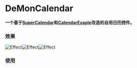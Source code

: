 # DeMonCalendar
**一个基于[SuperCalendar](https://github.com/MagicMashRoom/SuperCalendar)和[CalendarExaple](https://github.com/codbking/CalendarExaple)改造的自用日历控件。**

### 效果

![Effect](https://raw.githubusercontent.com/DeMonLiu623/DeMonCalendar/master/img/device-2018-10-29-163924.png)![Effect](https://raw.githubusercontent.com/DeMonLiu623/DeMonCalendar/master/img/device-2018-10-29-163947.png)![Effect](https://raw.githubusercontent.com/DeMonLiu623/DeMonCalendar/master/img/device-2018-10-29-163959.png)


### 使用

